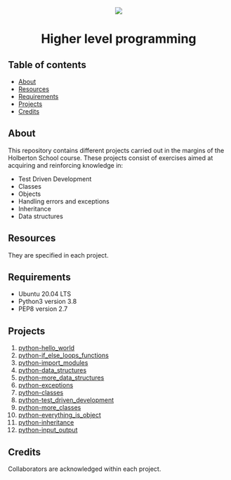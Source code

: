 <div align="center">

<img src="https://apply.holbertonschool.com/holberton-logo.png" />
<h1> Higher level programming </h1>

</div>

## Table of contents
* [About](#about)
* [Resources](#resources)
* [Requirements](#requirements)
* [Projects](#projects)
* [Credits](#credits)

## About
This repository contains different projects carried out in the margins of the Holberton School course. These projects consist of exercises aimed at acquiring and reinforcing knowledge in:
* Test Driven Development
* Classes
* Objects
* Handling errors and exceptions
* Inheritance
* Data structures

## Resources
They are specified in each project.

## Requirements
* Ubuntu 20.04 LTS
* Python3 version 3.8
* PEP8 version 2.7

## Projects
1. [python-hello_world](./python-hello_world)
2. [python-if_else_loops_functions](./python-if_else_loops_functions)
3. [python-import_modules](./python-import_modules)
4. [python-data_structures](./python-data_structures)
5. [python-more_data_structures](./python-more_data_structures)
6. [python-exceptions](./python-exceptions)
7. [python-classes](./python-classes)
8. [python-test_driven_development](./python-test_driven_development)
9. [python-more_classes](./python-more_classes)
10. [python-everything_is_object](./python-everything_is_object)
11. [python-inheritance](./python-inheritance)
12. [python-input_output](./python-input_output)

## Credits
Collaborators are acknowledged within each project.
